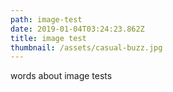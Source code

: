 ```yaml
---
path: image-test
date: 2019-01-04T03:24:23.862Z
title: image test
thumbnail: /assets/casual-buzz.jpg
---
```

words about image tests
